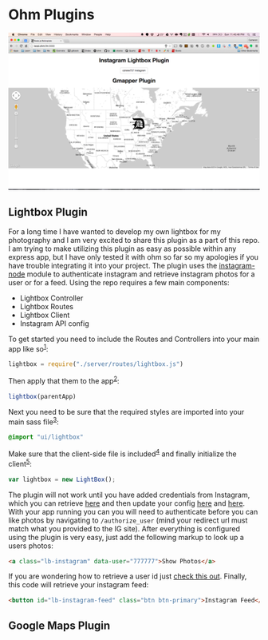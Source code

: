 # Ohm Plugins
![plugins](assets/img/screenshot.png)

## Lightbox Plugin 
For a long time I have wanted to develop my own lightbox for my photography and I am very excited to share this plugin as a part of this repo. I am trying to make utilizing this plugin as easy as possible within any express app, but I have only tested it with ohm so far so my apologies if you have trouble integrating it into your project.
The plugin uses  the [instagram-node](https://github.com/totemstech/instagram-node) module to authenticate instagram and retrieve instagram photos for a user or for a feed. Using the repo requires a few main components:

* Lightbox Controller
* Lightbox Routes
* Lightbox Client
* Instagram API config

To get started you need to include the Routes and Controllers into your main app like so<sup>[1](https://github.com/ohmlabs/ohm/blob/master/ohm.coffee#L25)</sup>:
```js
lightbox = require("./server/routes/lightbox.js")
```
Then apply that them to the app<sup>[2](https://github.com/ohmlabs/ohm/blob/master/ohm.coffee#L56)</sup>:
```js
lightbox(parentApp)
```
Next you need to be sure that the required styles are imported into your main sass file<sup>[3](https://github.com/ohmlabs/ohm/blob/master/client/sass/style.sass#L9)</sup>:
```sass
@import "ui/lightbox"
```
Make sure that the client-side file is included<sup>[4](https://github.com/ohmlabs/ohm/blob/master/server/views/sample.jade#L48)</sup> and finally initialize the client<sup>[5](https://github.com/ohmlabs/ohm/blob/master/client/js/ohm.js#L17)</sup>:
```js
var lightbox = new LightBox();
```

The plugin will not work until you have added credentials from Instagram, which you can retrieve [here](http://instagram.com/developer/clients/manage/) and then update your config [here](https://github.com/ohmlabs/ohm/blob/master/server/config/config.example.js#L12) and [here](https://github.com/ohmlabs/ohm/blob/master/server/config/config.example.js#L21). With your app running you can you will need to authenticate before you can like photos by navigating to ```/authorize_user``` (mind your redirect url must match what you provided to the IG site).
After everything is configured using the plugin is very easy, just add the following markup to look up a users photos: 
```html
<a class="lb-instagram" data-user="777777">Show Photos</a>
```
If you are wondering how to retrieve a user id just [check this out](http://www.otzberg.net/iguserid/).
Finally, this code will retrieve your instagram feed:
```html
<button id="lb-instagram-feed" class="btn btn-primary">Instagram Feed</button>
```
## Google Maps Plugin
